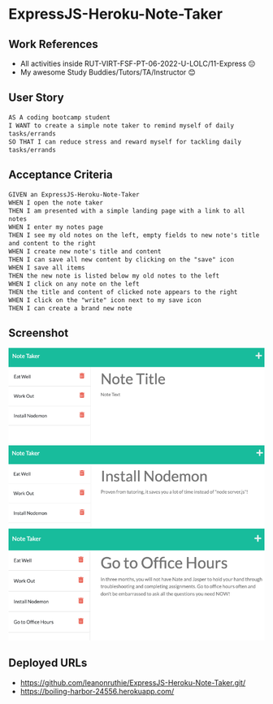 # ExpressJS-Heroku-Note-Taker

## Work References
* All activities inside RUT-VIRT-FSF-PT-06-2022-U-LOLC/11-Express 😔
* My awesome Study Buddies/Tutors/TA/Instructor 😊

## User Story

```
AS A coding bootcamp student
I WANT to create a simple note taker to remind myself of daily tasks/errands
SO THAT I can reduce stress and reward myself for tackling daily tasks/errands
```

## Acceptance Criteria

```
GIVEN an ExpressJS-Heroku-Note-Taker
WHEN I open the note taker
THEN I am presented with a simple landing page with a link to all notes
WHEN I enter my notes page
THEN I see my old notes on the left, empty fields to new note's title and content to the right
WHEN I create new note's title and content
THEN I can save all new content by clicking on the "save" icon
WHEN I save all items
THEN the new note is listed below my old notes to the left
WHEN I click on any note on the left
THEN the title and content of clicked note appears to the right
WHEN I click on the "write" icon next to my save icon
THEN I can create a brand new note
```

## Screenshot
<img src="./Assets/first-screenshot.png"/>
<img src="./Assets/second-screenshot.png"/>
<img src="./Assets/final-screenshot.png"/>

## Deployed URLs
* <a href = https://github.com/leanonruthie/ExpressJS-Heroku-Note-Taker.git>https://github.com/leanonruthie/ExpressJS-Heroku-Note-Taker.git/</a>
* <a href = "https://boiling-harbor-24556.herokuapp.com/">https://boiling-harbor-24556.herokuapp.com/</a>


